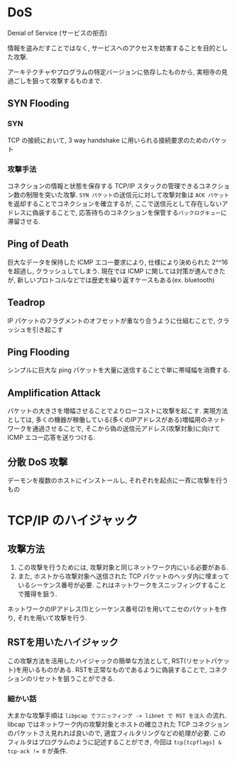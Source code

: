 # DoS
Denial of Service (サービスの拒否)

情報を盗みだすことではなく, サービスへのアクセスを妨害することを目的とした攻撃.

アーキテクチャやプログラムの特定バージョンに依存したものから, 実相寺の見過ごしを狙って攻撃するものまで.

## SYN Flooding
### SYN
TCP の接続において, 3 way handshake に用いられる接続要求のためのパケット

### 攻撃手法
コネクションの情報と状態を保存する TCP/IP スタックの管理できるコネクション数の制限を突いた攻撃.
`SYN パケット`の送信元に対して攻撃対象は `ACK パケット`を返却することでコネクションを確立するが, ここで送信元として存在しないアドレスに偽装することで, 応答待ちのコネクションを保管する`バックログキュー`に滞留させる.

## Ping of Death
巨大なデータを保持した ICMP エコー要求により, 仕様により決められた 2^^16 を超過し, クラッシュしてしまう.
現在では ICMP に関しては対策が進んできたが, 新しいプロトコルなどでは歴史を繰り返すケースもある(ex. bluetooth)

## Teadrop
IP パケットのフラグメントのオフセットが重なり合うように仕組むことで, クラッシュを引き起こす

## Ping Flooding
シンプルに巨大な ping パケットを大量に送信することで単に帯域幅を消費する.

## Amplification Attack
パケットの大きさを増幅させることでよりローコストに攻撃を起こす.
実現方法としては, 多くの機器が稼働している(多くのIPアドレスがある)増幅用のネットワークを通過させることで, そこから偽の送信元アドレス(攻撃対象)に向けて ICMP エコー応答を送りつける.

## 分散 DoS 攻撃
デーモンを複数のホストにインストールし, それぞれを起点に一斉に攻撃を行うもの

# TCP/IP のハイジャック
## 攻撃方法
1. この攻撃を行うためには, 攻撃対象と同じネットワーク内にいる必要がある.
2. また, ホストから攻撃対象へ送信された TCP パケットのヘッダ内に埋まっているシーケンス番号が必要. これはネットワークをスニッフィングすることで獲得を狙う.

ネットワークのIPアドレス(1)とシーケンス番号(2)を用いてニセのパケットを作り, それを用いて攻撃を行う.

## RSTを用いたハイジャック
この攻撃方法を活用したハイジャックの簡単な方法として, RST(リセットパケット)を用いるものがある.
RSTを正常なものであるように偽装することで, コネクションのリセットを狙うことができる.

### 細かい話
大まかな攻撃手順は `libpcap でフニッフィング -> libnet で RST を注入` の流れ.
libcap ではネットワーク内の攻撃対象とホストの確立された TCP コネクションのパケットさえ見れれば良いので, 適宜フィルタリングなどの処理が必要.
このフィルタはプログラムのように記述することができ, 今回は `tcp[tcpflags] & tcp-ack != 0` が条件.
